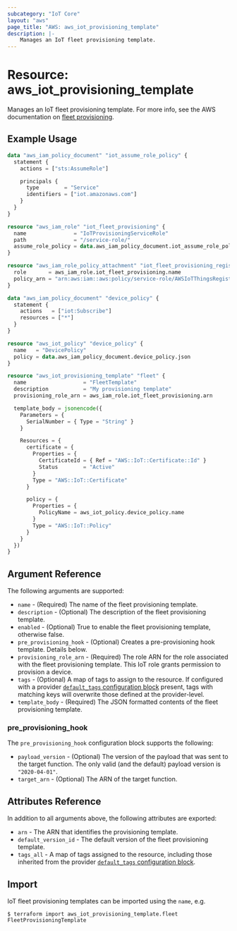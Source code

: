 ```yaml
---
subcategory: "IoT Core"
layout: "aws"
page_title: "AWS: aws_iot_provisioning_template"
description: |-
    Manages an IoT fleet provisioning template.
---
```


# Resource: aws_iot_provisioning_template

Manages an IoT fleet provisioning template. For more info, see the AWS documentation on [fleet provisioning](https://docs.aws.amazon.com/iot/latest/developerguide/provision-wo-cert.html).

## Example Usage

```terraform
data "aws_iam_policy_document" "iot_assume_role_policy" {
  statement {
    actions = ["sts:AssumeRole"]

    principals {
      type        = "Service"
      identifiers = ["iot.amazonaws.com"]
    }
  }
}

resource "aws_iam_role" "iot_fleet_provisioning" {
  name               = "IoTProvisioningServiceRole"
  path               = "/service-role/"
  assume_role_policy = data.aws_iam_policy_document.iot_assume_role_policy.json
}

resource "aws_iam_role_policy_attachment" "iot_fleet_provisioning_registration" {
  role       = aws_iam_role.iot_fleet_provisioning.name
  policy_arn = "arn:aws:iam::aws:policy/service-role/AWSIoTThingsRegistration"
}

data "aws_iam_policy_document" "device_policy" {
  statement {
    actions   = ["iot:Subscribe"]
    resources = ["*"]
  }
}

resource "aws_iot_policy" "device_policy" {
  name   = "DevicePolicy"
  policy = data.aws_iam_policy_document.device_policy.json
}

resource "aws_iot_provisioning_template" "fleet" {
  name                  = "FleetTemplate"
  description           = "My provisioning template"
  provisioning_role_arn = aws_iam_role.iot_fleet_provisioning.arn

  template_body = jsonencode({
    Parameters = {
      SerialNumber = { Type = "String" }
    }

    Resources = {
      certificate = {
        Properties = {
          CertificateId = { Ref = "AWS::IoT::Certificate::Id" }
          Status        = "Active"
        }
        Type = "AWS::IoT::Certificate"
      }

      policy = {
        Properties = {
          PolicyName = aws_iot_policy.device_policy.name
        }
        Type = "AWS::IoT::Policy"
      }
    }
  })
}
```

## Argument Reference

The following arguments are supported:

* `name` - (Required) The name of the fleet provisioning template.
* `description` - (Optional) The description of the fleet provisioning template.
* `enabled` - (Optional) True to enable the fleet provisioning template, otherwise false.
* `pre_provisioning_hook` - (Optional) Creates a pre-provisioning hook template. Details below.
* `provisioning_role_arn` - (Required) The role ARN for the role associated with the fleet provisioning template. This IoT role grants permission to provision a device.
* `tags` - (Optional) A map of tags to assign to the resource. If configured with a provider [`default_tags` configuration block](https://registry.terraform.io/providers/hashicorp/aws/latest/docs#default_tags-configuration-block) present, tags with matching keys will overwrite those defined at the provider-level.
* `template_body` - (Required) The JSON formatted contents of the fleet provisioning template.

### pre_provisioning_hook

The `pre_provisioning_hook` configuration block supports the following:

* `payload_version` - (Optional) The version of the payload that was sent to the target function. The only valid (and the default) payload version is `"2020-04-01"`.
* `target_arn` - (Optional) The ARN of the target function.

## Attributes Reference

In addition to all arguments above, the following attributes are exported:

* `arn` - The ARN that identifies the provisioning template.
* `default_version_id` - The default version of the fleet provisioning template.
* `tags_all` - A map of tags assigned to the resource, including those inherited from the provider [`default_tags` configuration block](https://registry.terraform.io/providers/hashicorp/aws/latest/docs#default_tags-configuration-block).

## Import

IoT fleet provisioning templates can be imported using the `name`, e.g.

```
$ terraform import aws_iot_provisioning_template.fleet FleetProvisioningTemplate
```
